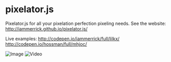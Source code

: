 pixelator.js
============

Pixelator.js for all your pixelation perfection pixeling needs. See the website: http://iammerrick.github.io/pixelator.js/

Live examples: 
http://codepen.io/iammerrick/full/liIkx/ <br>
http://codepen.io/hossman/full/mhjoc/

![Image](http://f.cl.ly/items/1q0Y0k2Q470D442e2D3w/image.png)
![Video](http://f.cl.ly/items/2x3I3u251r3B1t2L1F32/video.png)
